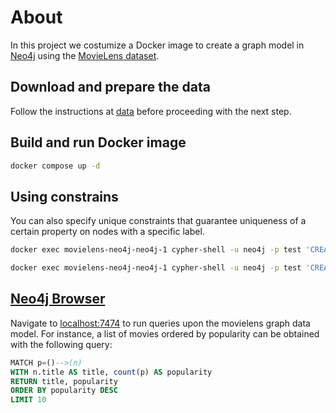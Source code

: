 # About
In this project we costumize a Docker image to create a graph model in [Neo4j](https://neo4j.com) using the [MovieLens dataset](https://grouplens.org/datasets/movielens/).

## Download and prepare the data
Follow the instructions at [data](data) before proceeding with the next step.

## Build and run Docker image
```bash
docker compose up -d
```

## Using constrains 
You can also specify unique constraints that guarantee uniqueness of a certain property on nodes with a specific label.
```bash
docker exec movielens-neo4j-neo4j-1 cypher-shell -u neo4j -p test 'CREATE CONSTRAINT ON (n:User) ASSERT n.userId IS UNIQUE'
```
```bash
docker exec movielens-neo4j-neo4j-1 cypher-shell -u neo4j -p test 'CREATE CONSTRAINT ON (n:Movie) ASSERT n.movieId IS UNIQUE'
```

## [Neo4j Browser](http://localhost:7474)
Navigate to [localhost:7474](http://localhost:7474) to run queries upon the movielens graph data model. For instance, a list of movies ordered by popularity can be obtained with the following query:
```sql
MATCH p=()-->(n)
WITH n.title AS title, count(p) AS popularity
RETURN title, popularity
ORDER BY popularity DESC
LIMIT 10
```
